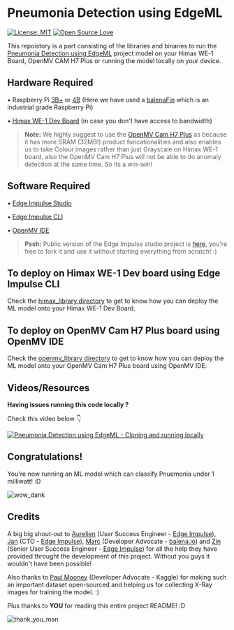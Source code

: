 # Pneumonia Detection using EdgeML
[![License: MIT](https://img.shields.io/badge/License-MIT-yellow.svg)](https://opensource.org/licenses/MIT)
[![Open Source Love](https://badges.frapsoft.com/os/v1/open-source.svg?v=103)](https://github.com/ellerbrock/open-source-badges/)

This repoistory is a part consisting of the libraries and binaries to run the [Pneumonia Detection using EdgeML](https://www.hackster.io/arijit_das_student/pneumonia-classification-detection-using-edgeml-991e18) project model on your Himax WE-1 Board, OpenMV CAM H7 Plus or running the model locally on your device.

## Hardware Required 
• Raspberry Pi [3B+](https://www.raspberrypi.org/products/raspberry-pi-3-model-b-plus/) or [4B](https://www.raspberrypi.org/products/raspberry-pi-4-model-b/?variant=raspberry-pi-4-model-b-2gb) (Here we have used a [balenaFin](https://www.balena.io/fin/) which is an industrial grade Raspberry Pi)

• [Himax WE-1 Dev Board](https://www.sparkfun.com/products/17256) (in case you don't have access to bandwidth)

> **Note:** We highly suggest to use the [OpenMV Cam H7 Plus](https://openmv.io/collections/products/products/openmv-cam-h7-plus) as because it has more SRAM (32MB!) product funcationalities and also enables us to take Colour images rather than just Grayscale on Himax WE-1 board, also the OpenMV Cam H7 Plus will not be able to do anomaly detection at the same time. So its a win-win! 
## Software Required 
• [Edge Impulse Studio](https://studio.edgeimpulse.com)

• [Edge Impulse CLI](https://docs.edgeimpulse.com/docs/cli-installation)

• [OpenMV IDE](https://openmv.io/pages/download)

> **Pssh:** Public version of the Edge Impulse studio project is [here](https://studio.edgeimpulse.com/public/18340/latest), you're free to fork it and use it without starting everything from scratch! :)

## To deploy on Himax WE-1 Dev board using Edge Impulse CLI
Check the [himax_library directory](https://github.com/Pneumonia-Detection-using-EdgeML/pneumonia-detection-edgeml-other-libs/tree/main/himax_library) to get to know how you can deploy the ML model onto your Himax WE-1 Dev Board.

## To deploy on OpenMV Cam H7 Plus board using OpenMV IDE 
Check the [openmv_library directory](https://github.com/Pneumonia-Detection-using-EdgeML/pneumonia-detection-edgeml-other-libs/tree/main/openmv_library) to get to know how you can deploy the ML model onto your OpenMV Cam H7 Plus board using OpenMV IDE.

## Videos/Resources 
**Having issues running this code locally ?**

Check this video below 👇

[![Pneumonia Detection using EdgeML - Cloning and running locally](http://img.youtube.com/vi/4dlN_rzMYgI/0.jpg)](http://www.youtube.com/watch?v=4dlN_rzMYgI "Penumonia Detection using EdgeML - Cloning and running locally")

## Congratulations!
You're now running an ML model which can classify Pnuemonia under 1 milliwatt! :D

![wow_dank](https://user-images.githubusercontent.com/64097541/107933904-5f0e6d00-6fa5-11eb-97f8-d53763908f87.gif)

## Credits
A big big shout-out to [Aurelien](https://twitter.com/aureleq) (User Success Engineer - [Edge Impulse](https://edgeimpulse.com)), [Jan](https://twitter.com/janjongboom) (CTO - [Edge Impulse](https://edgeimpulse.com)), [Marc](https://twitter.com/gy4nt) (Developer Advocate - [balena.io](https://balena.io)) and [Zin](https://www.linkedin.com/in/zinkyaw) (Senior User Success Engineer - [Edge Impulse](https://edgeimpulse.com)) for all the help they have provided throught the development of this project. Without you guys it wouldn't have been possible!

Also thanks to [Paul Mooney](https://www.kaggle.com/paultimothymooney) (Developer Advocate - Kaggle) for making such an important dataset open-sourced and helping us for collecting X-Ray images for training the model. :)

Plus thanks to **YOU** for reading this entire project README! :D

![thank_you_man](https://user-images.githubusercontent.com/64097541/107934298-e1972c80-6fa5-11eb-8b31-bb00fca8f0c3.gif)
